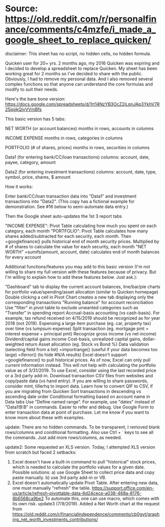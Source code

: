 
# Source: https://old.reddit.com/r/personalfinance/comments/c4mzfe/i_made_a_google_sheet_to_replace_quicken/

disclaimer: This sheet has no script, no hidden cells, no hidden formula.

Quicken user for 20+ yrs. 2 months ago, my 2016 Quicken was expiring and I decided to develop a spreadsheet to replace Quicken. My sheet has been working great for 2 months so I've decided to share with the public. Obviously, I had to remove my personal data. And I also removed several complex functions so that anyone can understand the core formulas and modify to suit their needs.

Here's the bare bone version:
https://docs.google.com/spreadsheets/d/1rt14NzYB3OcZ2jLqnJAp3YkhV7R25ipjjkQiyVVmBfs

This basic version has 5 tabs:

NET WORTH (or account balances)
months in rows, accounts in columns

INCOME EXPENSE
months in rows, categories in columns

PORTFOLIO (# of shares, prices)
months in rows, securities in columns

Data1 (for entering bank/CC/loan transactions)
columns: account, date, payee, category, amount

Data2 (for entering investment transactions)
columns: account, date, type, symbol, price, shares, $ amount

How it works:

Enter bank/CC/loan transaction data into "Data1" and investment transactions into "Data2". (This copy has a fictional example for demonstration. See #16 below to semi-automate data entry.)

Then the Google sheet auto-updates the 1st 3 report tabs

"INCOME EXPENSE": Pivot Table calculating how much you spent on each category, each month
"PORTFOLIO": Pivot Table calculates how many shares added/subtracted for each security, each month. Then =googlefinance() pulls historical end of month security prices. Multiplied by # of shares to calculate the value for each security, each month
"NET WORTH" =sumifs(amount, account, date) calculates end of month balances for every account

Additional functions/features you may add to this basic version (I'm not willing to share my full version with these features because of privacy. But I'm willing to explain how to add these features below. Just ask.):

"Dashboard" tab to display the current account balances, line/bar/pie charts for portfolio value/spending/asset allocation (similar to Quicken homepage)
Double clicking a cell in Pivot Chart creates a new tab displaying only the corresponding transactions
"Running balance" for account reconciliation
Use "filter" in pivot table to exclude unwanted categories such as "Transfer" in spending report
Accrual-basis accounting (vs cash-basis). For example, tax refund received on 4/15/2019 should be recognized as for year 2018 (not 2019).
Expensing a large item purchase (eg. car, property tax) over time (vs lumpsum expense)
Split transaction (eg. mortgage pmt = interest expense + principal pmt)
Recognize gross income (vs net income)
Dividend/capital gains income
Cost-basis, unrealized capital gains, dollar-weighted return
Asset allocation (eg. Stock vs Bond %)
Data validation (selecting field from a list)
=importrange() (useful if your data becomes too large)
=iferror() (to hide #N/A results)
Excel doesn't support =googlefinance() to pull historical prices. As of now, Excel can only pull current information instead. This will not help with calculating the portfolio value as of 3/31/2019. To use Excel, consider using the last recorded price or a 3rd party add-in.
Download transaction CSV files from websites and copy/paste data (vs hand entry). If you are willing to share passwords, consider mint, tillerhq to import data.
Learn how to convert QIF to CSV, if you are migrating from Quicken
Sort transactions in descending vs ascending date order
Conditional formatting based on account name in Data tabs
Use "Define named range". For example, use "dates" instead of "Data1!$B:$B" in commands. Easier to refer and debug.
Use Google Form to enter transaction data at point of purchase.
Let me know if you want to know more about these with examples.

update: There are no hidden commands. To be transparent, I removed blank rows/columns and conditional formatting. Also use Ctrl + ` keys to see all the commands. Just add more rows/columns, as needed.

update2: Some requested an XLS version. Today, I attempted XLS version from scratch but faced 2 setbacks:
1. Excel doesn't have a built-in command to pull "historical" stock prices, which is needed to calculate the portfolio values for a given date. Possible solutions: a) use Google Sheet to collect price data and copy paste manually. b) use 3rd party add-in or VB.
2. Excel doesn't automatically update Pivot Table. After entering new data, one must manually "refresh" the table. https://support.office.com/en-us/article/refresh-pivottable-data-6d24cece-a038-468a-8176-8b6568ca9be2 To automate this, one can use macro, which comes with its own risk.
update3 (7/9/2019). Added a Net Worth chart at the request from https://old.reddit.com/r/financialindependence/comments/cb0gyt/graphing_net_worth_investments_contributions/
